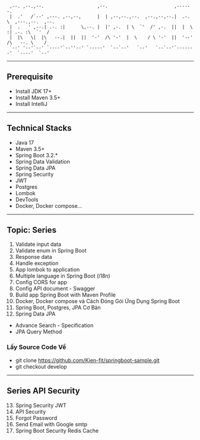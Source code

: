 ```text 
 ,--. ,--.,--.                    ,--.                         ,------.
 |  .'   /`--' ,---. ,--,--,      |  | ,--,--.,--.  ,--.,--,--.|  .-.  \  ,---.,--.  ,--.
 |  .   ' ,--.| .-. :|      \,--. |  |' ,-.  | \  `'  /' ,-.  ||  |  \  :| .-. :\  `'  /
 |  |\   \|  |\   --.|  ||  ||  '-'  /\ '-'  |  \    / \ '-'  ||  '--'  /\   --. \    /
 `--' '--'`--' `----'`--''--' `-----'  `--`--'   `--'   `--`--'`-------'  `----'  `--'
```
---

## Prerequisite
- Install JDK 17+ 
- Install Maven 3.5+
- Install IntelliJ 

---

## Technical Stacks
- Java 17
- Maven 3.5+
- Spring Boot 3.2.*
- Spring Data Validation
- Spring Data JPA
- Spring Security
- JWT
- Postgres
- Lombok
- DevTools
- Docker, Docker compose...

---

## Topic: Series
1. Validate input data
2. Validate enum in Spring Boot
3. Response data
4. Handle exception
5. App lombok to application
6. Multiple language in Spring Boot (i18n)
7. Config CORS for app
8. Config API document - Swagger 
9. Build app Spring Boot with Maven Profile
10. Docker, Docker compose và Cách Đóng Gói Ứng Dụng Spring Boot
11. Spring Boot, Postgres, JPA Cơ Bản
12. Spring Data JPA 
- Advance Search - Specification
- JPA Query Method

### Lấy Source Code Về
- git clone https://github.com/Kien-fit/springboot-sample.git
- git checkout develop
---
## Series API Security
13. Spring Security JWT
14. API Security
15. Forgot Password
16. Send Email with Google smtp
17. Spring Boot Security Redis Cache